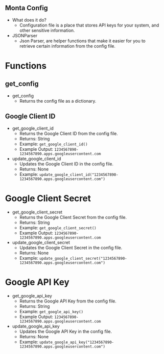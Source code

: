 ## Monta Config

- What does it do?
    - Configuration file is a place that stores API keys for your system, and other sensitive information.
- JSONParser
    - Json Parser, are helper functions that make it easier for you to retrieve certain information from the config
      file.

# Functions

## get_config

- get_config
    - Returns the config file as a dictionary.

## Google Client ID

- get_google_client_id
    - Returns the Google Client ID from the config file.
    - Returns: String
    - Example: `get_google_client_id()`
    - Example Output: `1234567890-1234567890.apps.googleusercontent.com`
- update_google_client_id
    - Updates the Google Client ID in the config file.
    - Returns: None
    - Example: `update_google_client_id("1234567890-1234567890.apps.googleusercontent.com")`

# Google Client Secret

- get_google_client_secret
    - Returns the Google Client Secret from the config file.
    - Returns: String
    - Example: `get_google_client_secret()`
    - Example Output: `1234567890-1234567890.apps.googleusercontent.com`
- update_google_client_secret
    - Updates the Google Client Secret in the config file.
    - Returns: None
    - Example: `update_google_client_secret("1234567890-1234567890.apps.googleusercontent.com")`

# Google API Key

- get_google_api_key
    - Returns the Google API Key from the config file.
    - Returns: String
    - Example: `get_google_api_key()`
    - Example Output: `1234567890-1234567890.apps.googleusercontent.com`
- update_google_api_key
    - Updates the Google API Key in the config file.
    - Returns: None
    - Example: `update_google_api_key("1234567890-1234567890.apps.googleusercontent.com")`